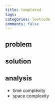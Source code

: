 ```yaml
---
title: templated
tags:
categories: leetcode
comments: false
---
```



## problem
## solution


## analysis
- time complexity 
- space complexity 